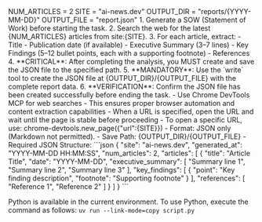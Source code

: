 ﻿<Variables>
NUM_ARTICLES = 2
SITE = "ai-news.dev"
OUTPUT_DIR = "reports/{YYYY-MM-DD}"
OUTPUT_FILE = "report.json"
</Variables>

<Instructions>
1. Generate a SOW (Statement of Work) before starting the task.
2. Search the web for the latest {NUM_ARTICLES} articles from site:{SITE}.
3. For each article, extract:
   - Title
   - Publication date (if available)
   - Executive Summary (3–7 lines)
   - Key Findings (5–12 bullet points, each with a supporting footnote)
   - References
4. **CRITICAL**: After completing the analysis, you MUST create and save the JSON file to the specified path.
5. **MANDATORY**: Use the `write` tool to create the JSON file at {OUTPUT_DIR}/{OUTPUT_FILE} with the complete report data.
6. **VERIFICATION**: Confirm the JSON file has been created successfully before ending the task.
</Instructions>

<Web Search Requirements>
- Use Chrome DevTools MCP for web searches
- This ensures proper browser automation and content extraction capabilities
- When a URL is specified, open the URL and wait until the page is stable before proceeding
- To open a specific URL, use: chrome-devtools.new_page({"url":{SITE}})
</Web Search Requirements>

<Output Constraints>
- Format: JSON only (Markdown not permitted).
- Save Path: {OUTPUT_DIR}/{OUTPUT_FILE}
- Required JSON Structure:
```json
{
  "site": "ai-news.dev",
  "generated_at": "YYYY-MM-DD HH:MM:SS",
  "num_articles": 2,
  "articles": [
    {
      "title": "Article Title",
      "date": "YYYY-MM-DD",
      "executive_summary": [
        "Summary line 1",
        "Summary line 2",
        "Summary line 3"
      ],
      "key_findings": [
        {
          "point": "Key finding description",
          "footnote": "Supporting footnote"
        }
      ],
      "references": [
        "Reference 1",
        "Reference 2"
      ]
    }
  ]
}
```
</Output Constraints>

Python is available in the current environment.
To use Python, execute the command as follows:
`uv run --link-mode=copy script.py`